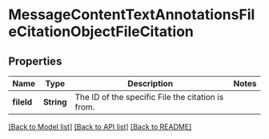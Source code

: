 # MessageContentTextAnnotationsFileCitationObjectFileCitation

## Properties
Name | Type | Description | Notes
------------ | ------------- | ------------- | -------------
**fileId** | **String** | The ID of the specific File the citation is from. | 

[[Back to Model list]](../README.md#documentation-for-models) [[Back to API list]](../README.md#documentation-for-api-endpoints) [[Back to README]](../README.md)


